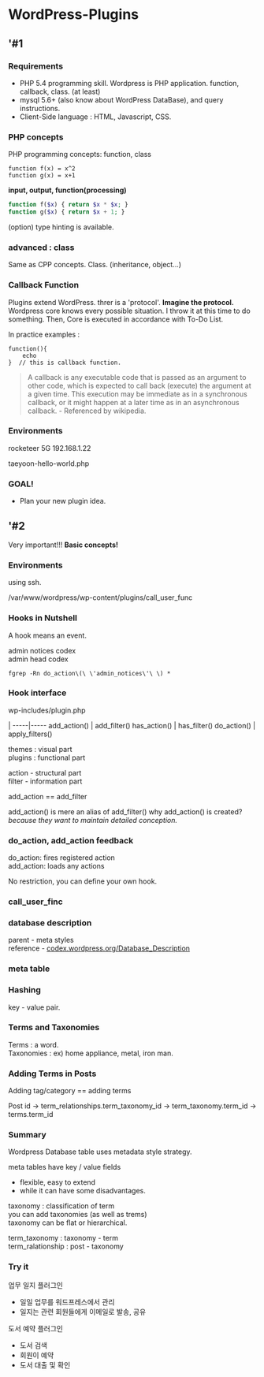 # WordPress-Plugins

## '#1

### Requirements

- PHP 5.4 programming skill. Wordpress is PHP application. function, callback, class. (at least)
- mysql 5.6+ (also know about WordPress DataBase), and query instructions.
- Client-Side language : HTML, Javascript, CSS.

### PHP concepts

PHP programming concepts: function, class

```
function f(x) = x^2
function g(x) = x+1
```

**input, output, function(processing)**

```php
function f($x) { return $x * $x; }
function g($x) { return $x + 1; }
```

(option) type hinting is available.

### advanced : class

Same as CPP concepts. Class. (inheritance, object...)

### Callback Function

Plugins extend WordPress. threr is a 'protocol'. **Imagine the protocol.** Wordpress core knows every possible situation. I throw it at this time to do something. Then, Core is executed in accordance with To-Do List.

In practice examples :

```
function(){
	echo
}  // this is callback function.
```

> A callback is any executable code that is passed as an argument to other code, which is expected to call back (execute) the argument at a given time. This execution may be immediate as in a synchronous callback, or it might happen at a later time as in an asynchronous callback. 
> \- Referenced by wikipedia.  

### Environments

rocketeer 5G 192.168.1.22
<!-- wordpress / 1 -->
taeyoon-hello-world.php

### GOAL!

- Plan your new plugin idea.

## '#2

Very important!!! **Basic concepts!**

### Environments

using ssh.  
<!-- wordpress / 1 -->  
/var/www/wordpress/wp-content/plugins/call\_user\_func

### Hooks in Nutshell

A hook means an event.

admin notices codex  
admin head codex

```shell
fgrep -Rn do_action\(\ \'admin_notices\'\ \) *
```

### Hook interface

wp-includes/plugin.php

 | 
-----|-----
add\_action() | add\_filter() 
has\_action() | has\_filter() 
do\_action() | apply\_filters()

themes : visual part  
plugins : functional part

action - structural part  
filter - information part

add\_action == add\_filter

add\_action() is mere an alias of add\_filter()
why add\_action() is created?
*because they want to maintain detailed conception.*

### do\_action, add\_action feedback

do\_action:	fires registered action  
add\_action:	loads any actions

No restriction, you can define your own hook.

### call\_user\_finc

### database description

parent - meta styles  
reference - [codex.wordpress.org/Database\_Description](https://codex.wordpress.org/Database_Description)

### meta table

### Hashing

key - value pair.

### Terms and Taxonomies

Terms : a word.  
Taxonomies : ex) home appliance, metal, iron man.

### Adding Terms in Posts

Adding tag/category == adding terms

Post id -> term\_relationships.term\_taxonomy\_id -> term\_taxonomy.term\_id -> terms.term\_id

### Summary

Wordpress Database table uses metadata style strategy.

meta tables have key / value fields
 - flexible, easy to extend
 - while it can have some disadvantages.

taxonomy : classification of term  
you can add taxonomies (as well as trems)  
taxonomy can be flat or hierarchical.  

term\_taxonomy : taxonomy - term  
term\_ralationship : post - taxonomy

### Try it

업무 일지 플러그인
 - 일일 업무를 워드프레스에서 관리
 - 일지는 관련 회원들에게 이메일로 발송, 공유

도서 예약 플러그인
 - 도서 검색
 - 회원이 예약
 - 도서 대출 및 확인

